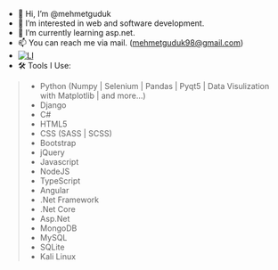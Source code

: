 - 👋 Hi, I’m @mehmetguduk
- 👀 I’m interested in web and software development.
- 🌱 I’m currently learning asp.net.
- 📫 You can reach me via mail. (mehmetguduk98@gmail.com)
- [![LI](https://user-images.githubusercontent.com/85064536/145424059-81e8ebff-61b4-4f31-8fad-675b8f0f0b39.png)](https://www.linkedin.com/in/mehmetguduk/)
- 🛠️ Tools I Use:
>- Python (Numpy | Selenium | Pandas | Pyqt5 | Data Visulization with Matplotlib | and more...)
>- Django
>- C#
>- HTML5
>- CSS (SASS | SCSS)
>- Bootstrap
>- jQuery
>- Javascript
>- NodeJS
>- TypeScript
>- Angular
>- .Net Framework
>- .Net Core
>- Asp.Net
>- MongoDB
>- MySQL
>- SQLite
>- Kali Linux




<!---
mehmetguduk/mehmetguduk is a ✨ special ✨ repository because its `README.md` (this file) appears on your GitHub profile.
You can click the Preview link to take a look at your changes.
--->
